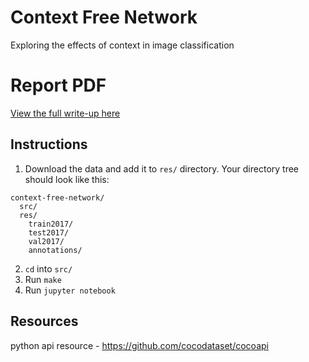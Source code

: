 # Context Free Network
Exploring the effects of context in image classification


# Report PDF
[View the full write-up here](https://raw.github.com/chrisraff/context-free-network/blob/master/682_Final_Report.pdf)


## Instructions
1. Download the data and add it to `res/` directory. Your directory tree should look like this:
```
context-free-network/
  src/
  res/
    train2017/
    test2017/
    val2017/
    annotations/
```

2. `cd` into `src/`
3. Run `make`
4. Run `jupyter notebook`


## Resources
python api resource - https://github.com/cocodataset/cocoapi
